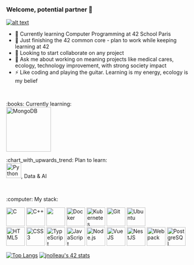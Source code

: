 ### Welcome, potential partner 👋
<a href="https://www.linkedin.com/in/julien-nolleau-2710a493/"> ![alt text](https://img.shields.io/badge/-LinkedIn-0e76a8?style=plastic&logo=linkedIn)</a>

- 🌱 Currently learning Computer Programming at 42 School Paris
- 🔭 Just finishing the 42 common core - plan to work while keeping learning at 42
- :handshake: Looking to start collaborate on any project
- 💬 Ask me about working on meaning projects like medical cares, ecology, technology improvement, with strong society impact
- ⚡ Like coding and playing the guitar. Learning is my energy, ecology is my belief
<br />
<p>:books: Currently learning:<br />
<!--   <a href='https://sass-lang.com/documentation'><img src="https://cdn.jsdelivr.net/gh/devicons/devicon/icons/sass/sass-original.svg" title='Sass' width=30/></a> -->
  <a href='https://www.mongodb.com/'><img src="https://www.vectorlogo.zone/logos/mongodb/mongodb-ar21.svg" title='MongoDB' width=120/></a>
</p>
<p>:chart_with_upwards_trend: Plan to learn:<br />
  <a href='https://www.python.org/doc/'><img src="https://cdn.jsdelivr.net/gh/devicons/devicon/icons/python/python-original.svg" title='Python' width=40/></a>, Data & AI
</p>
<br />
<p>:computer: My stack:</p>
<p>
  <a href='https://www.cprogramming.com/tutorial/c-tutorial.html?inl=nv'><img src="https://cdn.jsdelivr.net/gh/devicons/devicon/icons/c/c-original.svg" title='C' width=50/></a>
  <a href='http://www.cplusplus.com/'><img src="https://cdn.jsdelivr.net/gh/devicons/devicon/icons/cplusplus/cplusplus-original.svg" title='C++' width=50/></a>
  <a href='http://nginx.org/en/docs/'><img src="https://cdn.jsdelivr.net/gh/devicons/devicon/icons/nginx/nginx-original.svg" width=50/></a>
  <a href='https://www.docker.com/'><img src="https://cdn.jsdelivr.net/gh/devicons/devicon/icons/docker/docker-plain-wordmark.svg" title='Docker' width=50/></a>
  <a href='https://kubernetes.io/'><img src="https://cdn.jsdelivr.net/gh/devicons/devicon/icons/kubernetes/kubernetes-plain.svg" title='Kubernetes' width=50/></a>
  <a href='https://git-scm.com/'><img src="https://cdn.jsdelivr.net/gh/devicons/devicon/icons/git/git-original.svg" title='Git' width=50/></a>
  <a href='https://ubuntu.com/desktop/developers'><img src="https://cdn.jsdelivr.net/gh/devicons/devicon/icons/ubuntu/ubuntu-plain-wordmark.svg" title='Ubuntu' width=50/></a>
  <br />
  <a href='https://developer.mozilla.org/en-US/docs/Web/HTML/Reference'><img src="https://www.vectorlogo.zone/logos/w3_html5/w3_html5-icon.svg" title='HTML5' width=50/></a>
  <a href='https://cssreference.io/'><img src="https://www.vectorlogo.zone/logos/w3_css/w3_css-icon.svg" title='CSS3' width=50/></a>
  <a href='https://www.typescriptlang.org/docs/'><img src="https://cdn.jsdelivr.net/gh/devicons/devicon/icons/typescript/typescript-original.svg" title='TypeScript' width=50/></a>
  <a href='https://javascript.info/'><img src="https://cdn.jsdelivr.net/gh/devicons/devicon/icons/javascript/javascript-original.svg" title='JavaScript' width=50/></a>
  <a href='https://javascript.info/'><img src="https://cdn.jsdelivr.net/gh/devicons/devicon/icons/nodejs/nodejs-original.svg" title='Node.js' width=50/></a>
  <a href='https://v3.vuejs.org/'><img src="https://cdn.jsdelivr.net/gh/devicons/devicon/icons/vuejs/vuejs-original.svg" title='VueJS' width=50/></a>
  <a href='https://docs.nestjs.com/'><img src="https://cdn.jsdelivr.net/gh/devicons/devicon/icons/nestjs/nestjs-plain.svg" title='NestJS' width=50/></a>
  <a href='https://webpack.js.org/'><img src="https://cdn.jsdelivr.net/gh/devicons/devicon/icons/webpack/webpack-original.svg" title='Webpack' width=50/></a>
  <a href='https://www.postgresql.org/'><img src="https://cdn.jsdelivr.net/gh/devicons/devicon/icons/postgresql/postgresql-original.svg" title='PostgreSQL' width=50/></a>
</p>

<!-- [![jnolleau's GitHub stats](https://github-readme-stats.vercel.app/api?username=jnolleau)](https://github.com/jnolleau/github-readme-stats)
<br /> -->
[![Top Langs](https://github-readme-stats.vercel.app/api/top-langs/?username=jnolleau)](https://github.com/jnolleau/github-readme-stats)
[![jnolleau's 42 stats](https://badge42.herokuapp.com/api/stats/julnolle)](https://42.fr/en/homepage/)
